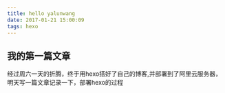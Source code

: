 ```yaml
---
title: hello yalunwang
date: 2017-01-21 15:00:09
tags: hexo
---
```

## 我的第一篇文章
 经过周六一天的折腾，终于用hexo搭好了自己的博客,并部署到了阿里云服务器，<!--more -->
 明天写一篇文章记录一下，部署hexo的过程